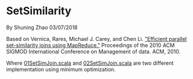 # SetSimilarity
By Shuning Zhao 03/07/2018

Based on Vernica, Rares, Michael J. Carey, and Chen Li. ["Efficient parallel set-similarity joins using MapReduce."](https://github.com/ShuningZhao/SetSimilarity/blob/master/set_similarity_join_on_mapreduce_long.pdf) Proceedings of the 2010 ACM SIGMOD International Conference on Management of data. ACM, 2010.

Where [01SetSimJoin.scala](https://github.com/ShuningZhao/SetSimilarity/blob/master/01SetSimJoin.scala) and [02SetSimJoin.scala](https://github.com/ShuningZhao/SetSimilarity/blob/master/02SetSimJoin.scala) are two different implementation using minimum optimization.